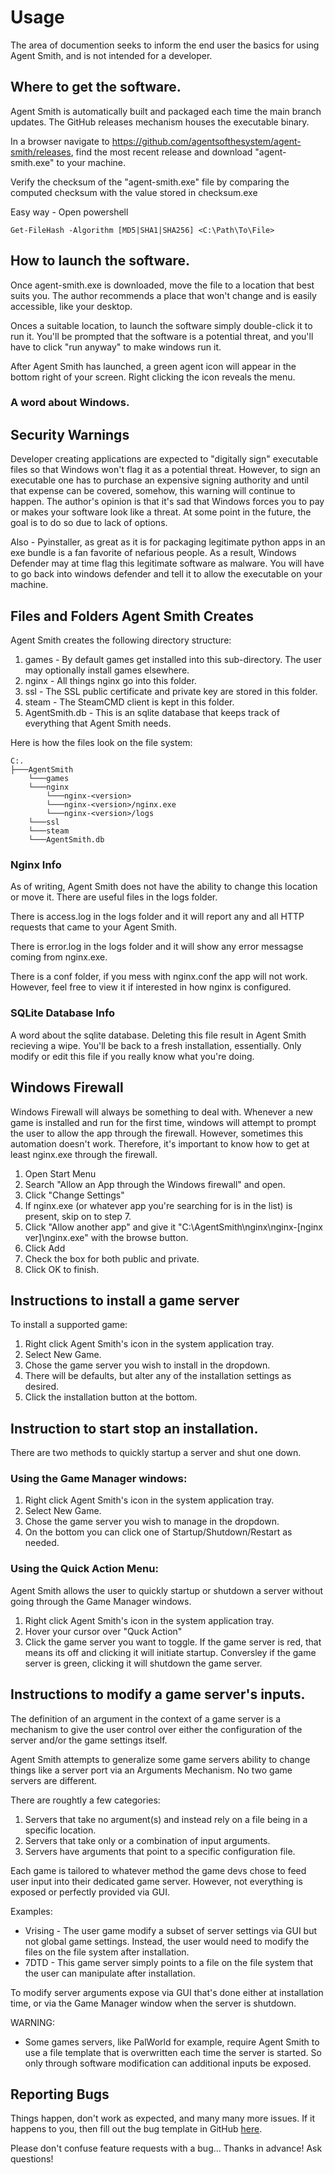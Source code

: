 # Usage

The area of documention seeks to inform the end user the basics for using Agent Smith, and is not
intended for a developer.

## Where to get the software.

Agent Smith is automatically built and packaged each time the main branch updates.  The GitHub
releases mechanism houses the executable binary.

In a browser navigate to https://github.com/agentsofthesystem/agent-smith/releases, find the most
recent release and download "agent-smith.exe" to your machine.

Verify the checksum of the "agent-smith.exe" file by comparing the computed checksum with the
value stored in checksum.exe

Easy way - Open powershell
```
Get-FileHash -Algorithm [MD5|SHA1|SHA256] <C:\Path\To\File>
```

## How to launch the software.

Once agent-smith.exe is downloaded, move the file to a location that best suits you.  The author
recommends a place that won't change and is easily accessible, like your desktop.

Onces a suitable location, to launch the software simply double-click it to run it.  You'll be prompted
that the software is a potential threat, and you'll have to click "run anyway" to make windows run
it.

After Agent Smith has launched, a green agent icon will appear in the bottom right of your screen.
Right clicking the icon reveals the menu.

### A word about Windows.

## Security Warnings

Developer creating applications are expected to "digitally sign" executable files so that Windows
won't flag it as a potential threat.  However, to sign an executable one has to purchase an expensive
signing authority and until that expense can be covered, somehow, this warning will continue to happen.
The author's opinion is that it's sad that Windows forces you to pay or makes your software look like
a threat.  At some point in the future, the goal is to do so due to lack of options.

Also - Pyinstaller, as great as it is for packaging legitimate python apps in an exe bundle is a fan
favorite of nefarious people.  As a result, Windows Defender may at time flag this legitimate
software as malware. You will have to go back into windows defender and tell it to allow the
executable on your machine.

## Files and Folders Agent Smith Creates

Agent Smith creates the following directory structure:

1. games - By default games get installed into this sub-directory. The user may optionally install
           games elsewhere.
2. nginx - All things nginx go into this folder.
3. ssl - The SSL public certificate and private key are stored in this folder.
4. steam - The SteamCMD client is kept in this folder.
5. AgentSmith.db - This is an sqlite database that keeps track of everything that Agent Smith needs.

Here is how the files look on the file system:
```
C:.
├───AgentSmith
    └───games
    └───nginx
        └───nginx-<version>
        └───nginx-<version>/nginx.exe
        └───nginx-<version>/logs
    └───ssl
    └───steam
    └───AgentSmith.db
```

### Nginx Info

As of writing, Agent Smith does not have the ability to change this location or move it.  There are
useful files in the logs folder.

There is access.log in the logs folder and it will report any and all HTTP requests that came to your
Agent Smith.

There is error.log in the logs folder and it will show any error messagse coming from nginx.exe.

There is a conf folder, if you mess with nginx.conf the app will not work.  However, feel free to
view it if interested in how nginx is configured.

### SQLite Database Info

A word about the sqlite database.  Deleting this file result in Agent Smith recieving a wipe.  You'll
be back to a fresh installation, essentially.  Only modify or edit this file if you really know
what you're doing.

## Windows Firewall

Windows Firewall will always be something to deal with.  Whenever a new game is installed and run
for the first time, windows will attempt to prompt the user to allow the app through the firewall.
However, sometimes this automation doesn't work.  Therefore, it's important to know how to
get at least nginx.exe through the firewall.

1. Open Start Menu
2. Search "Allow an App through the Windows firewall" and open.
3. Click "Change Settings"
4. If nginx.exe (or whatever app you're searching for is in the list) is present, skip on to
   step 7.
5. Click "Allow another app" and give it "C:\AgentSmith\nginx\nginx-[nginx ver]\nginx.exe"
   with the browse button.
6. Click Add
7. Check the box for both public and private.
8. Click OK to finish.

## Instructions to install a game server

To install a supported game:

1. Right click Agent Smith's icon in the system application tray.
2. Select New Game.
3. Chose the game server you wish to install in the dropdown.
4. There will be defaults, but alter any of the installation settings as desired.
5. Click the installation button at the bottom.

## Instruction to start stop an installation.

There are two methods to quickly startup a server and shut one down.

### Using the Game Manager windows:

1. Right click Agent Smith's icon in the system application tray.
2. Select New Game.
3. Chose the game server you wish to manage in the dropdown.
4. On the bottom you can click one of Startup/Shutdown/Restart as needed.

### Using the Quick Action Menu:

Agent Smith allows the user to quickly startup or shutdown a server without going through the Game
Manager windows.

1. Right click Agent Smith's icon in the system application tray.
2. Hover your cursor over "Quck Action"
3. Click the game server you want to toggle.  If the game server is red, that means its off and clicking
   it will initiate startup.  Conversley if the game server is green, clicking it will shutdown the
   game server.

## Instructions to modify a game server's inputs.

The definition of an argument in the context of a game server is a mechanism to give the user control
over either the configuration of the server and/or the game settings itself.

Agent Smith attempts to generalize some game servers ability to change things like a server port via
an Arguments Mechanism.  No two game servers are different.

There are roughtly a few categories:

1. Servers that take no argument(s) and instead rely on a file being in a specific location.
2. Servers that take only or a combination of input arguments.
3. Servers have arguments that point to a specific configuration file.

Each game is tailored to whatever method the game devs chose to feed user input into their dedicated
game server.  However, not everything is exposed or perfectly provided via GUI.

Examples:
* Vrising - The user game modify a subset of server settings via GUI but not global game settings.
  Instead, the user would need to modify the files on the file system after installation.
* 7DTD - This game server simply points to a file on the file system that the user can manipulate
  after installation.

To modify server arguments expose via GUI that's done either at installation time, or via the
Game Manager window when the server is shutdown.

WARNING:
* Some games servers, like PalWorld for example, require Agent Smith to use a file template that is
  overwritten each time the server is started.  So only through software modification can additional
  inputs be exposed.

## Reporting Bugs

Things happen, don't work as expected, and many many more issues.  If it happens to you, then fill
out the bug template in GitHub [here](https://github.com/agentsofthesystem/agent-smith/issues/new?assignees=&labels=bug&projects=&template=bug_report.md&title=%5BBUG%5D+%5BGUI%2C+Backend%2C+Client%5D+-+Short+Subject).

Please don't confuse feature requests with a bug... Thanks in advance!  Ask questions!
